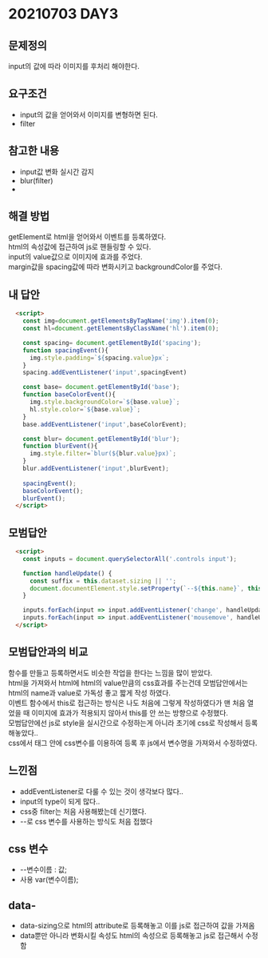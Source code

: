 # 20210703 DAY3

## 문제정의
input의 값에 따라 이미지를 후처리 해야한다.

## 요구조건
* input의 값을 얻어와서 이미지를 변형하면 된다.
* filter

## 참고한 내용
* input값 변화 실시간 감지
* blur(filter)
* 

## 해결 방법
getElement로 html을 얻어와서 이벤트를 등록하였다.
<br>
html의 속성값에 접근하여 js로 핸들링할 수 있다.
<br>
input의 value값으로 이미지에 효과를 주었다.
<br>
margin값을 spacing값에 따라 변화시키고 backgroundColor를 주었다.



## 내 답안
```html
  <script>
    const img=document.getElementsByTagName('img').item(0);
    const hl=document.getElementsByClassName('hl').item(0);

    const spacing= document.getElementById('spacing');
    function spacingEvent(){
      img.style.padding=`${spacing.value}px`;
    }
    spacing.addEventListener('input',spacingEvent)

    const base= document.getElementById('base');
    function baseColorEvent(){
      img.style.backgroundColor=`${base.value}`;
      hl.style.color=`${base.value}`;
    }
    base.addEventListener('input',baseColorEvent);

    const blur= document.getElementById('blur');
    function blurEvent(){
      img.style.filter=`blur(${blur.value}px)`;
    }
    blur.addEventListener('input',blurEvent);
  
    spacingEvent();
    baseColorEvent();
    blurEvent();
  </script>
```

## 모범답안
```html
  <script>
    const inputs = document.querySelectorAll('.controls input');

    function handleUpdate() {
      const suffix = this.dataset.sizing || '';
      document.documentElement.style.setProperty(`--${this.name}`, this.value + suffix);
    }

    inputs.forEach(input => input.addEventListener('change', handleUpdate));
    inputs.forEach(input => input.addEventListener('mousemove', handleUpdate));
  </script>
```

## 모범답안과의 비교
함수를 만들고 등록하면서도 비슷한 작업을 한다는 느낌을 많이 받았다.
<br>
html을 가져와서 html에 html의 value만큼의 css효과를 주는건데 모범답안에서는 html의 name과 value로 가독성 좋고 짧게 작성 하였다.
<br>
이벤트 함수에서 this로 접근하는 방식은 나도 처음에 그렇게 작성하였다가 맨 처음 열었을 때 이미지에 효과가 적용되지 않아서 this를 안 쓰는 방향으로 수정했다.
<br>
모범답안에선 js로 style을 실시간으로 수정하는게 아니라 초기에 css로 작성해서 등록해놓았다..
<br>
css에서 태그 안에 css변수를 이용하여 등록 후 js에서 변수명을 가져와서 수정하였다.
<br>


## 느낀점
* addEventListener로 다룰 수 있는 것이 생각보다 많다..
* input의 type이 되게 많다..
* css중 filter는 처음 사용해봤는데 신기했다.
* --로 css 변수를 사용하는 방식도 처음 접했다

## css 변수
* --변수이름 : 값;
* 사용 var(변수이름);

## data-
* data-sizing으로 html의 attribute로 등록해놓고 이를 js로 접근하여 값을 가져옴
* data뿐만 아니라 변화시킬 속성도 html의 속성으로 등록해놓고 js로 접근해서 수정함